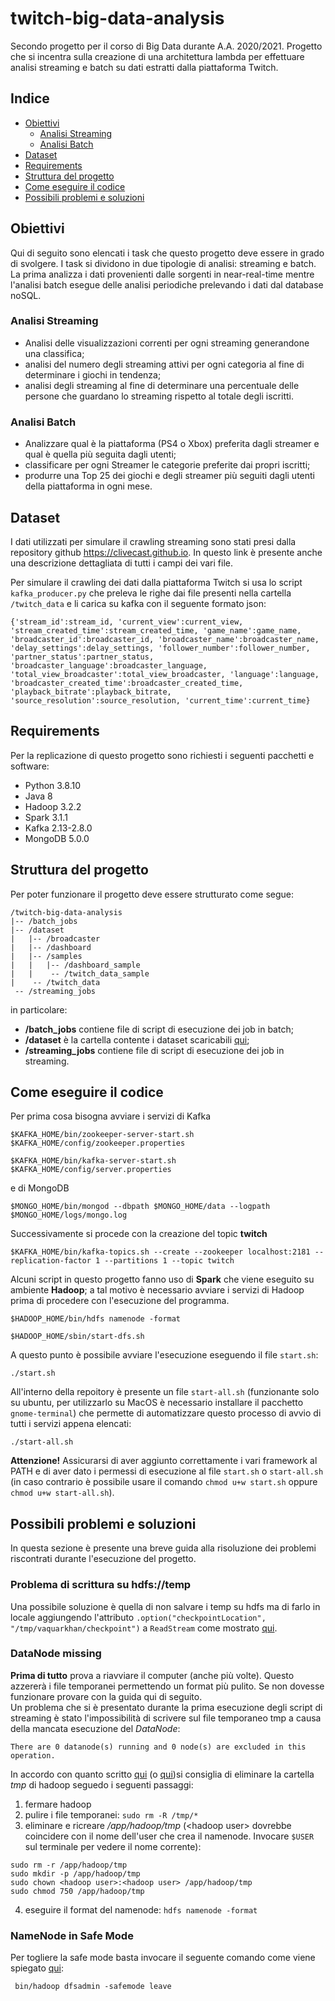 # twitch-big-data-analysis
Secondo progetto per il corso di Big Data durante A.A. 2020/2021. Progetto che si incentra sulla creazione di una architettura lambda per effettuare analisi streaming e batch su dati estratti dalla piattaforma Twitch.

## Indice
* [Obiettivi](#obiettivi)
    * [Analisi Streaming](#analisi-streaming)
    * [Analisi Batch](#analisi-batch)
* [Dataset](#dataset)
* [Requirements](#requirements)
* [Struttura del progetto](#struttura-del-progetto)
* [Come eseguire il codice](#come-eseguire-il-codice)
* [Possibili problemi e soluzioni](#possibili-problemi-e-soluzioni)

## Obiettivi
Qui di seguito sono elencati i task che questo progetto deve essere in grado di svolgere. I task si dividono in due tipologie di analisi: streaming e batch. La prima analizza i dati provenienti dalle sorgenti in near-real-time mentre l'analisi batch esegue delle analisi periodiche prelevando i dati dal database noSQL.

### Analisi Streaming
* Analisi delle visualizzazioni correnti per ogni streaming generandone una classifica;
* analisi del numero degli streaming attivi per ogni categoria al fine di determinare i giochi in tendenza;
* analisi degli streaming al fine di determinare una percentuale delle persone che guardano lo streaming rispetto al totale degli iscritti.

### Analisi Batch
* Analizzare qual è la piattaforma (PS4 o Xbox) preferita dagli streamer e qual è quella più seguita dagli utenti;
* classificare per ogni Streamer le categorie preferite dai propri iscritti;
* produrre una Top 25 dei giochi e degli streamer più seguiti dagli utenti della piattaforma in ogni mese.

## Dataset
I dati utilizzati per simulare il crawling streaming sono stati presi dalla repository github https://clivecast.github.io. In questo link è presente anche una descrizione dettagliata di tutti i campi dei vari file.

Per simulare il crawling dei dati dalla piattaforma Twitch si usa lo script ```kafka_producer.py``` che preleva le righe dai file presenti nella cartella ```/twitch_data``` e li carica su kafka con il seguente formato json:

``````
{'stream_id':stream_id, 'current_view':current_view, 'stream_created_time':stream_created_time, 'game_name':game_name, 'broadcaster_id':broadcaster_id, 'broadcaster_name':broadcaster_name, 'delay_settings':delay_settings, 'follower_number':follower_number, 'partner_status':partner_status, 'broadcaster_language':broadcaster_language, 'total_view_broadcaster':total_view_broadcaster, 'language':language, 'broadcaster_created_time':broadcaster_created_time, 'playback_bitrate':playback_bitrate, 'source_resolution':source_resolution, 'current_time':current_time}
``````

## Requirements
Per la replicazione di questo progetto sono richiesti i seguenti pacchetti e software:
* Python 3.8.10
* Java 8
* Hadoop 3.2.2
* Spark 3.1.1
* Kafka 2.13-2.8.0
* MongoDB 5.0.0

## Struttura del progetto
Per poter funzionare il progetto deve essere strutturato come segue:
``````
/twitch-big-data-analysis
|-- /batch_jobs
|-- /dataset
|   |-- /broadcaster
|   |-- /dashboard
|   |-- /samples
|   |   |-- /dashboard_sample
|   |    -- /twitch_data_sample
|    -- /twitch_data
 -- /streaming_jobs
``````
in particolare:
* __/batch_jobs__ contiene file di script di esecuzione dei job in batch;
* __/dataset__ è la cartella contente i dataset scaricabili [qui](https://clivecast.github.io);
* __/streaming_jobs__ contiene file di script di esecuzione dei job in streaming.

## Come eseguire il codice
Per prima cosa bisogna avviare i servizi di Kafka

``````
$KAFKA_HOME/bin/zookeeper-server-start.sh $KAFKA_HOME/config/zookeeper.properties
``````  
``````
$KAFKA_HOME/bin/kafka-server-start.sh $KAFKA_HOME/config/server.properties
``````

e di MongoDB  

``````
$MONGO_HOME/bin/mongod --dbpath $MONGO_HOME/data --logpath $MONGO_HOME/logs/mongo.log
``````

Successivamente si procede con la creazione del topic __twitch__  

``````
$KAFKA_HOME/bin/kafka-topics.sh --create --zookeeper localhost:2181 --replication-factor 1 --partitions 1 --topic twitch
``````
Alcuni script in questo progetto fanno uso di __Spark__ che viene eseguito su ambiente __Hadoop__; a tal motivo è necessario avviare i servizi di Hadoop prima di procedere con l'esecuzione del programma.

``````
$HADOOP_HOME/bin/hdfs namenode -format
``````
``````
$HADOOP_HOME/sbin/start-dfs.sh
``````

A questo punto è possibile avviare l'esecuzione eseguendo il file ```start.sh```:

``````
./start.sh
``````

All'interno della repoitory è presente un file ```start-all.sh``` (funzionante solo su ubuntu, per utilizzarlo su MacOS è necessario installare il pacchetto ```gnome-terminal```) che permette di automatizzare questo processo di avvio di tutti i servizi appena elencati:

``````
./start-all.sh
``````

__Attenzione!__ Assicurarsi di aver aggiunto correttamente i vari framework al PATH e di aver dato i permessi di esecuzione al file ```start.sh``` o ```start-all.sh``` (in caso contrario è possibile usare il comando ```chmod u+w start.sh``` oppure ```chmod u+w start-all.sh```).  

## Possibili problemi e soluzioni
In questa sezione è presente una breve guida alla risoluzione dei problemi riscontrati durante l'esecuzione del progetto.

### Problema di scrittura su hdfs://temp
Una possibile soluzione è quella di non salvare i temp su hdfs ma di farlo in locale aggiungendo l'attributo ```.option("checkpointLocation", "/tmp/vaquarkhan/checkpoint")``` a ```ReadStream``` come mostrato [qui](https://stackoverflow.com/questions/50936964/sparkstreaming-avoid-checkpointlocation-check).


### DataNode missing
__Prima di tutto__ prova a riavviare il computer (anche più volte). Questo azzererà i file temporanei permettendo un format più pulito. Se non dovesse funzionare provare con la guida qui di seguito.  
Un problema che si è presentato durante la prima esecuzione degli script di streaming è stato l'impossibilità di scrivere sul file temporaneo tmp a causa della mancata esecuzione del _DataNode_:
``````
There are 0 datanode(s) running and 0 node(s) are excluded in this operation.
``````
In accordo con quanto scritto [qui](https://stackoverflow.com/questions/26545524/there-are-0-datanodes-running-and-no-nodes-are-excluded-in-this-operation) (o [qui](https://intellipaat.com/community/8378/there-are-0-datanode-s-running-and-no-node-s-are-excluded-in-this-operation))si consiglia di eliminare la cartella _tmp_ di hadoop seguedo i seguenti passaggi:
1. fermare hadoop
2. pulire i file temporanei: ```sudo rm -R /tmp/*```
3. eliminare e ricreare _/app/hadoop/tmp_ (\<hadoop user\> dovrebbe coincidere con il nome dell'user che crea il namenode. Invocare ```$USER``` sul terminale per vedere il nome corrente):
``````
sudo rm -r /app/hadoop/tmp
sudo mkdir -p /app/hadoop/tmp
sudo chown <hadoop user>:<hadoop user> /app/hadoop/tmp
sudo chmod 750 /app/hadoop/tmp
``````
4. eseguire il format del namenode: ```hdfs namenode -format```

### NameNode in Safe Mode
Per togliere la safe mode basta invocare il seguente comando come viene spiegato [qui](https://stackoverflow.com/questions/15803266/name-node-is-in-safe-mode-not-able-to-leave):
``````
 bin/hadoop dfsadmin -safemode leave
``````